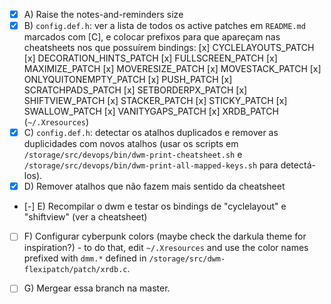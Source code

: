 - [x] A) Raise the notes-and-reminders size
- [x] B) `config.def.h`: ver a lista de todos os active patches em `README.md` marcados com [C], e colocar prefixos para que apareçam nas cheatsheets nos que possuírem bindings:
	[x] CYCLELAYOUTS_PATCH
	[x] DECORATION_HINTS_PATCH
	[x] FULLSCREEN_PATCH
	[x] MAXIMIZE_PATCH
	[x] MOVERESIZE_PATCH
	[x] MOVESTACK_PATCH
	[x] ONLYQUITONEMPTY_PATCH
	[x] PUSH_PATCH
	[x] SCRATCHPADS_PATCH
	[x] SETBORDERPX_PATCH
	[x] SHIFTVIEW_PATCH
	[x] STACKER_PATCH
	[x] STICKY_PATCH
	[x] SWALLOW_PATCH
	[x] VANITYGAPS_PATCH
	[x] XRDB_PATCH (`~/.Xresources`)
- [x] C) `config.def.h`: detectar os atalhos duplicados e remover as duplicidades com novos atalhos (usar os scripts em `/storage/src/devops/bin/dwm-print-cheatsheet.sh` e `/storage/src/devops/bin/dwm-print-all-mapped-keys.sh` para detectá-los).
- [x] D) Remover atalhos que não fazem mais sentido da cheatsheet
- [-] E) Recompilar o dwm e testar os bindings de "cyclelayout" e "shiftview" (ver a cheatsheet)
- [ ] F) Configurar cyberpunk colors (maybe check the darkula theme for inspiration?) - to do that, edit `~/.Xresources` and use the color names prefixed with `dmm.*` defined in `/storage/src/dwm-flexipatch/patch/xrdb.c`.
- [ ] G) Mergear essa branch na master.

